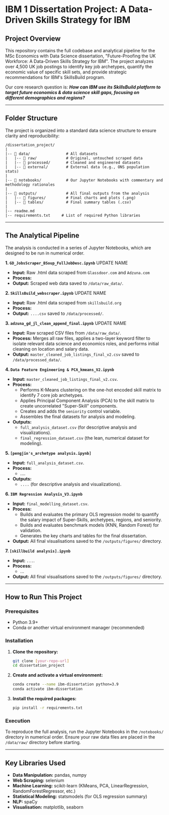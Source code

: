 # IBM 1 Dissertation Project: A Data-Driven Skills Strategy for IBM

##  Project Overview

This repository contains the full codebase and analytical pipeline for the MSc Economics with Data Science dissertation, "Future-Proofing the UK Workforce: A Data-Driven Skills Strategy for IBM". The project analyzes over 4,500 UK job postings to identify key job archetypes, quantify the economic value of specific skill sets, and provide strategic recommendations for IBM's SkillsBuild program.

Our core research question is: ***How can IBM use its SkillsBuild platform to target future economics & data science skill gaps, focusing on different demographics and regions?***

---

## Folder Structure

The project is organized into a standard data science structure to ensure clarity and reproducibility:

```
/dissertation_project/
|
|-- 📂 data/                # All datasets
|   |-- 📂 raw/             # Original, untouched scraped data
|   |-- 📂 processed/       # Cleaned and engineered datasets
|   |-- 📂 external/        # External data (e.g., ONS population stats)
|
|-- 📂 notebooks/           # Our Jupyter Notebooks with commentary and methodology rationales
|
|-- 📂 outputs/             # All final outputs from the analysis
|   |-- 📂 figures/         # Final charts and plots (.png)
|   |-- 📂 tables/          # Final summary tables (.csv)
|
|-- readme.md            
|-- requirements.txt     # List of required Python libraries
```

---

## The Analytical Pipeline

The analysis is conducted in a series of Jupyter Notebooks, which are designed to be run in numerical order.

**1. `GD_JobsScraper_BSoup_FullJobDesc.ipynb`** UPDATE NAME
* **Input:** Raw .html data scraped from `Glassdoor.com` and `Adzuna.com`
* **Process:** 
* **Output:** Scraped web data saved to `/data/raw_data/`.

**2. `SkillsBuild_webscraper.ipynb`** UPDATE NAME
* **Input:** Raw .html data scraped from `skillsbuild.org`
* **Process:** 
* **Output:** `....csv` saved to `/data/processed/`.

**3. `adzuna_gd_jl_clean_append_final.ipynb`** UPDATE NAME
* **Input:** Raw scraped CSV files from `/data/raw_data/`.
* **Process:** Merges all raw files, applies a two-layer keyword filter to isolate relevant data science and economics roles, and performs initial cleaning on location and salary data.
* **Output:** `master_cleaned_job_listings_final_v2.csv` saved to `/data/processed_data/`.

**4. `Data Feature Engineering & PCA_kmeans_V2.ipynb`**
* **Input:** `master_cleaned_job_listings_final_v2.csv`.
* **Process:**
    * Performs K-Means clustering on the one-hot encoded skill matrix to identify 7 core job archetypes.
    * Applies Principal Component Analysis (PCA) to the skill matrix to create uncorrelated "Super-Skill" components.
    * Creates and adds the `seniority` control variable.
    * Assembles the final datasets for analysis and modeling.
* **Outputs:**
    * `full_analysis_dataset.csv` (for descriptive analysis and visualizations).
    * `final_regression_dataset.csv` (the lean, numerical dataset for modeling).
 
**5. `[pengjin's_archetype analysis.ipynb]`**
* **Input:** `full_analysis_dataset.csv`.
* **Process:**
    * ....
* **Outputs:**
    * `....` (for descriptive analysis and visualizations).

**6. `IBM Regression Analysis_V3.ipynb`**
* **Input:** `final_modelling_dataset.csv`.
* **Process:**
    * Builds and evaluates the primary OLS regression model to quantify the salary impact of Super-Skills, archetypes, regions, and seniority.
    * Builds and evaluates benchmark models (KNN, Random Forest) for validation.
    * Generates the key charts and tables for the final dissertation.
* **Output:** All final visualisations saved to the `/outputs/figures/` directory.

**7. `[skillbuild analysis].ipynb`**
* **Input:** `...`.
* **Process:**
    * ...
* **Output:** All final visualisations saved to the `/outputs/figures/` directory.

---

## How to Run This Project

### Prerequisites

* Python 3.9+
* Conda or another virtual environment manager (recommended)

### Installation

1.  **Clone the repository:**
    ```bash
    git clone [your-repo-url]
    cd dissertation_project
    ```

2.  **Create and activate a virtual environment:**
    ```bash
    conda create --name ibm-dissertation python=3.9
    conda activate ibm-dissertation
    ```

3.  **Install the required packages:**
    ```bash
    pip install -r requirements.txt
    ```

### Execution

To reproduce the full analysis, run the Jupyter Notebooks in the `/notebooks/` directory in numerical order. Ensure your raw data files are placed in the `/data/raw/` directory before starting.

---

## Key Libraries Used

* **Data Manipulation:** pandas, numpy
* **Web Scraping:** selenium
* **Machine Learning:** scikit-learn (KMeans, PCA, LinearRegression, RandomForestRegressor, etc.)
* **Statistical Modeling:** statsmodels (for OLS regression summary)
* **NLP:** spaCy
* **Visualisation:** matplotlib, seaborn
